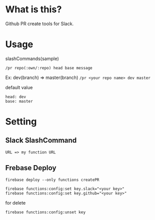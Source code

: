 # What is this?
Github PR create tools for Slack.

# Usage

slashCommands(sample)

`/pr repo(:own/:repo) head base message`

Ex: dev(branch) => master(branch)
`/pr <your repo name> dev master`

default value
```
head: dev
base: master
```

# Setting

## Slack SlashCommand
`URL => my function URL`

## Frebase Deploy

```$xslt
firebase deploy --only functions createPR
```

```
firebase functions:config:set key.slack="<your key>"
firebase functions:config:set key.github="<your key>"
```

for delete
```
firebase functions:config:unset key
```